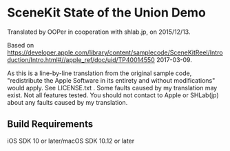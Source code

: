 # SceneKit State of the Union Demo

Translated by OOPer in cooperation with shlab.jp, on 2015/12/13.

Based on
<https://developer.apple.com/library/content/samplecode/SceneKitReel/Introduction/Intro.html#//apple_ref/doc/uid/TP40014550>
2017-03-09.

As this is a line-by-line translation from the original sample code, "redistribute the Apple Software in its entirety and without modifications" would apply. See LICENSE.txt .
Some faults caused by my translation may exist. Not all features tested.
You should not contact to Apple or SHLab(jp) about any faults caused by my translation.


## Build Requirements

iOS SDK 10 or later/macOS SDK 10.12 or later
